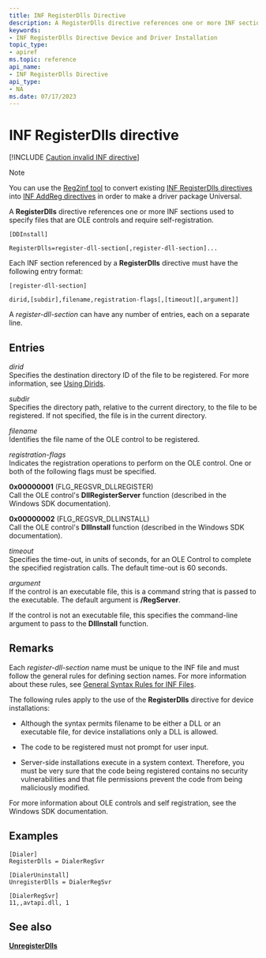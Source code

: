 ```yaml
---
title: INF RegisterDlls Directive
description: A RegisterDlls directive references one or more INF sections used to specify files that are OLE controls and require self-registration.
keywords:
- INF RegisterDlls Directive Device and Driver Installation
topic_type:
- apiref
ms.topic: reference
api_name:
- INF RegisterDlls Directive
api_type:
- NA
ms.date: 07/17/2023
---
```


# INF RegisterDlls directive

[!INCLUDE [Caution invalid INF directive](../includes/inf-directive-invalid-22h2.md)]
 
> [!NOTE]
> You can use the [Reg2inf tool](../devtest/reg2inf.md) to convert existing [INF RegisterDlls directives](../install/inf-registerdlls-directive.md) into [INF AddReg directives](../install/inf-addreg-directive.md) in order to make a driver package Universal.

A **RegisterDlls** directive references one or more INF sections used to specify files that are OLE controls and require self-registration.

```inf
[DDInstall]
  
RegisterDlls=register-dll-section[,register-dll-section]...
```

Each INF section referenced by a **RegisterDlls** directive must have the following entry format:

```inf
[register-dll-section] 
  
dirid,[subdir],filename,registration-flags[,[timeout][,argument]] 
```

A *register-dll-section* can have any number of entries, each on a separate line.

## Entries

*dirid*  
Specifies the destination directory ID of the file to be registered. For more information, see [Using Dirids](using-dirids.md).

*subdir*  
Specifies the directory path, relative to the current directory, to the file to be registered. If not specified, the file is in the current directory.

*filename*  
Identifies the file name of the OLE control to be registered.

*registration-flags*  
Indicates the registration operations to perform on the OLE control. One or both of the following flags must be specified.

**0x00000001** (FLG_REGSVR_DLLREGISTER)  
Call the OLE control's **DllRegisterServer** function (described in the Windows SDK documentation).

**0x00000002** (FLG_REGSVR_DLLINSTALL)  
Call the OLE control's **DllInstall** function (described in the Windows SDK documentation).

*timeout*  
Specifies the time-out, in units of seconds, for an OLE Control to complete the specified registration calls. The default time-out is 60 seconds.

*argument*  
If the control is an executable file, this is a command string that is passed to the executable. The default argument is **/RegServer**.

If the control is not an executable file, this specifies the command-line argument to pass to the **DllInstall** function.

## Remarks

Each *register-dll-section* name must be unique to the INF file and must follow the general rules for defining section names. For more information about these rules, see [General Syntax Rules for INF Files](general-syntax-rules-for-inf-files.md).

The following rules apply to the use of the **RegisterDlls** directive for device installations:

- Although the syntax permits filename to be either a DLL or an executable file, for device installations only a DLL is allowed.

- The code to be registered must not prompt for user input.

- Server-side installations execute in a system context. Therefore, you must be very sure that the code being registered contains no security vulnerabilities and that file permissions prevent the code from being maliciously modified.

For more information about OLE controls and self registration, see the Windows SDK documentation.

## Examples

```inf
[Dialer]
RegisterDlls = DialerRegSvr

[DialerUninstall]
UnregisterDlls = DialerRegSvr

[DialerRegSvr]
11,,avtapi.dll, 1
```

## See also

[**UnregisterDlls**](inf-unregisterdlls-directive.md)

